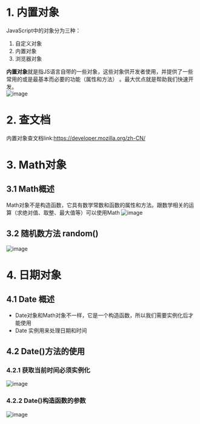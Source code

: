 # 1. 内置对象
JavaScript中的对象分为三种：
 1. 自定义对象
 2. 内置对象
 3. 浏览器对象

**内置对象**就是指JS语言自带的一些对象，这些对象供开发者使用，并提供了一些常用的或是最基本而必要的功能（属性和方法） 。最大优点就是帮助我们快速开发。  
![image](https://github.com/Happy-jianghui/Frontend-Learning/assets/98568967/8b677d9d-b30c-4f4b-b11c-cf33a1330697)

# 2. 查文档
内置对象查文档link:https://developer.mozilla.org/zh-CN/  

# 3. Math对象
## 3.1 Math概述
Math对象不是构造函数，它具有数学常数和函数的属性和方法。跟数学相关的运算（求绝对值、取整、最大值等）可以使用Math
![image](https://github.com/Happy-jianghui/Frontend-Learning/assets/98568967/181d4f7f-1edf-4858-acf2-76401570b5a8)


## 3.2 随机数方法 random()
![image](https://github.com/Happy-jianghui/Frontend-Learning/assets/98568967/cb248e05-2ce9-41eb-aff9-e3774cee2694)


# 4. 日期对象
## 4.1 Date 概述
- Date对象和Math对象不一样，它是一个构造函数，所以我们需要实例化后才能使用
- Date 实例用来处理日期和时间

## 4.2 Date()方法的使用
### 4.2.1 获取当前时间必须实例化
![image](https://github.com/Happy-jianghui/Frontend-Learning/assets/98568967/68c23dfc-9411-4fe4-adaf-884c2e55d832)

### 4.2.2 Date()构造函数的参数
![image](https://github.com/Happy-jianghui/Frontend-Learning/assets/98568967/db751d84-3b6a-40e4-8f49-71691158ac5b)


























